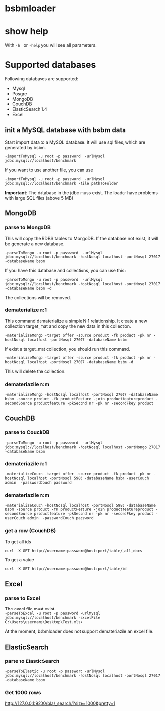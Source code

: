 # bsbmloader

# show help

With ``-h `` or ``-help`` you will see all parameters.

# Supported databases

Following databases are supported:

* Mysql
* Posgre
* MongoDB
* CouchDB
* ElasticSearch 1.4
* Excel

## init a MySQL database with bsbm data

Start import data to a MySQL database. It will use sql files, which are generated by bsbm.

``-importToMysql -u root -p password  -urlMysql jdbc:mysql://localhost/benchmark ``

 If you want to use another file, you can use

``-importToMysql -u root -p password  -urlMysql jdbc:mysql://localhost/benchmark -file pathToFolder``

**Important**: The database in the jdbc muss exist. The loader have problems with large SQL files (above 5 MB)

## MongoDB
### parse to MongoDB
This will copy the RDBS tables to MongoDB. If the database not exist, it will be generate a new database.

``-parseToMongo -u root -p password  -urlMysql jdbc:mysql://localhost/benchmark -hostNosql localhost -portNosql 27017 -databaseName bsbm``  

If you have this database and collections, you can use this :

``-parseToMongo -u root -p password  -urlMysql jdbc:mysql://localhost/benchmark -hostNosql localhost -portNosql 27017 -databaseName bsbm -d``

The collections will be removed.   

### dematerialize n:1

This command dematerialize a simple N:1 relationship. It create a new collection target_mat and copy the new data in this collection.

``-materializeMongo -target offer -source product -fk product -pk nr -hostNosql localhost -portNosql 27017 -databaseName bsbm``

If exist a target_mat collection, you should run this command.  

``-materializeMongo -target offer -source product -fk product -pk nr -hostNosql localhost -portNosql 27017 -databaseName bsbm -d``

This will delete the collection.


### demateriazile n:m

``-materializeMongo -hostNosql localhost -portNosql 27017 -databaseName bsbm -source product -fk productFeature -join productfeatureproduct -secondSource productfeature -pkSecond nr -pk nr -secondFkey product``

## CouchDB
### parse to CouchDB
``-parseToMongo -u root -p password  -urlMysql jdbc:mysql://localhost/benchmark -hostNosql localhost -portMongo 27017 -databaseName bsbm``

### demateriazile n:1

``-materializeCouch -target offer -source product -fk product -pk nr -hostNosql localhost -portNosql 5986 -databaseName bsbm -userCouch admin  -passwordCouch password``

### demateriazile n:m  
``-materializeCouch -hostNosql localhost -portNosql 5986 -databaseName bsbm -source product -fk productFeature -join productfeatureproduct -secondSource productfeature -pkSecond nr -pk nr -secondFkey product -userCouch admin  -passwordCouch password``

### get a row (CouchDB)
To get all ids

``curl -X GET http://username:password@host:port/table/_all_docs``

To get a value

``curl -X GET http://username:password@host:port/table/id``

## Excel
### parse to Excel

The excel file must exist.  
``-parseToExcel -u root -p password -urlMysql jdbc:mysql://localhost/benchmark -excelFile  C:\Users\username\Desktop\Test.xlsx``

At the moment, bsbmloader does not support demateriazile an excel file.

## ElasticSearch
### parte to ElasticSearch   

``-parseToElastic -u root -p password -urlMysql jdbc:mysql://localhost/benchmark -hostNosql localhost -portNosql 27017 -databaseName bsbm``

### Get 1000 rows
http://127.0.0.1:9200/bla/_search/?size=1000&pretty=1
